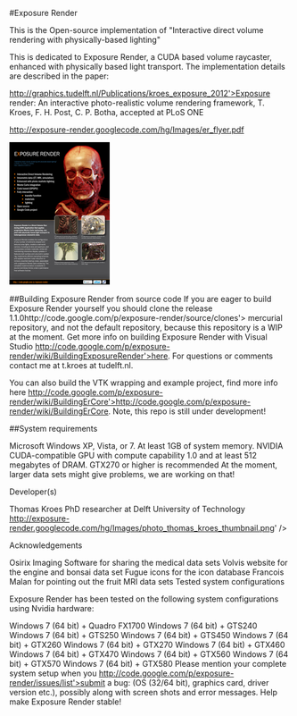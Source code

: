
#Exposure Render

This is the Open-source implementation of "Interactive direct volume rendering with physically-based lighting"

This is dedicated to Exposure Render, a CUDA based volume raycaster, enhanced with physically based light transport. The implementation details are described in the paper:

http://graphics.tudelft.nl/Publications/kroes_exposure_2012'>Exposure render: An interactive photo-realistic volume rendering framework, T. Kroes, F. H. Post, C. P. Botha, accepted at PLoS ONE

http://exposure-render.googlecode.com/hg/Images/er_flyer.pdf

![Alt text](/Images/er_flyer_thumbnail.png)

##Building Exposure Render from source code
If you are eager to build Exposure Render yourself you should clone the release 1.1.0http://code.google.com/p/exposure-render/source/clones'> mercurial repository, and not the default repository, because this repository is a WIP at the moment. Get more info on building Exposure Render with Visual Studio http://code.google.com/p/exposure-render/wiki/BuildingExposureRender'>here.
For questions or comments contact me at t.kroes at tudelft.nl.

You can also build the VTK wrapping and example project, find more info here http://code.google.com/p/exposure-render/wiki/BuildingErCore'>http://code.google.com/p/exposure-render/wiki/BuildingErCore. Note, this repo is still under development!

##System requirements

Microsoft Windows XP, Vista, or 7.
At least 1GB of system memory.
NVIDIA CUDA-compatible GPU with compute capability 1.0 and at least 512 megabytes of DRAM. GTX270 or higher is recommended
At the moment, larger data sets might give problems, we are working on that!

Developer(s)

Thomas Kroes
PhD researcher at Delft University of Technology
http://exposure-render.googlecode.com/hg/Images/photo_thomas_kroes_thumbnail.png' />

Acknowledgements

Osirix Imaging Software for sharing the medical data sets
Volvis website for the engine and bonsai data set
Fugue icons for the icon database
Francois Malan for pointing out the fruit MRI data sets
Tested system configurations

Exposure Render has been tested on the following system configurations using Nvidia hardware:

Windows 7 (64 bit) + Quadro FX1700
Windows 7 (64 bit) + GTS240
Windows 7 (64 bit) + GTS250
Windows 7 (64 bit) + GTS450
Windows 7 (64 bit) + GTX260
Windows 7 (64 bit) + GTX270
Windows 7 (64 bit) + GTX460
Windows 7 (64 bit) + GTX470
Windows 7 (64 bit) + GTX560
Windows 7 (64 bit) + GTX570
Windows 7 (64 bit) + GTX580
Please mention your complete system setup when you http://code.google.com/p/exposure-render/issues/list'>submit a bug: (OS (32/64 bit), graphics card, driver version etc.), possibly along with screen shots and error messages. Help make Exposure Render stable!
